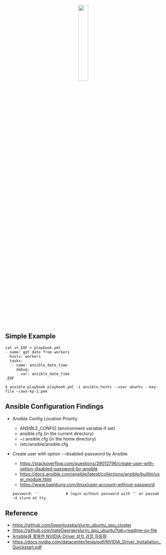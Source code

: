 <p align="center">
  <img src = "https://github.com/gnosia93/slurm-on-grv/blob/main/tutorial/images/ansible.png" align="center" width="25%" height="25%">
</p>
<br><br>

## Simple Example ##

```
cat <<_EOF > playbook.yml
- name: get date from workers
  hosts: workers
  tasks:
   - name: ansible_date_time
     debug:
       var: ansible_date_time
_EOF
```

```
$ ansible-playbook playbook.yml -i ansible_hosts --user ubuntu --key-file ~/aws-kp-2.pem
```


## Ansible Configuration Findings ##
* Ansible Config Location Priority
  * ANSIBLE_CONFIG (environment variable if set)
  * ansible.cfg (in the current directory)
  * ~/.ansible.cfg (in the home directory)
  * /etc/ansible/ansible.cfg


* Create user with option --disabled-password by Ansible
  * https://stackoverflow.com/questions/39013796/create-user-with-option-disabled-password-by-ansible
  * https://docs.ansible.com/ansible/latest/collections/ansible/builtin/user_module.html
  * https://www.baeldung.com/linux/user-account-without-password

  ```
  password: ''            # login without password with '' or passwd -d slurm at tty
  ```

## Reference ##
* https://github.com/lopentusska/slurm_ubuntu_gpu_cluster
* https://github.com/nateGeorge/slurm_gpu_ubuntu?tab=readme-ov-file
* [Ansible을 활용한 NVIDIA-Driver 설치 과정 자동화](https://velog.io/@todd98/Ansible%EC%9D%84-%ED%99%9C%EC%9A%A9%ED%95%9C-NVIDIA-Driver-%EC%84%A4%EC%B9%98-%EA%B3%BC%EC%A0%95-%EC%9E%90%EB%8F%99%ED%99%94)
* https://docs.nvidia.com/datacenter/tesla/pdf/NVIDIA_Driver_Installation_Quickstart.pdf
